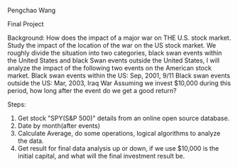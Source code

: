 Pengchao Wang

Final Project

Background:
    How does the impact of a major war on THE U.S. stock market. Study the impact of the location of the war on the US stock market.
We roughly divide the situation into two categories, black swan events within the United States and black Swan events outside the United States, 
I will analyze the impact of the following two events on the American stock market.
Black swan events within the US: Sep, 2001, 9/11
Black swan events outside the US: Mar, 2003, Iraq War
Assuming we invest $10,000 during this period, how long after the event do we get a good return?


Steps:

1. Get stock "SPY(S&P 500)" details from an online open source database.
2. Date by month(after events)
3. Calculate Average, do some operations, logical algorithms to analyze the data.
4. Get result for final data analysis up or down, if we use $10,000 is the initial capital, and what will the final investment result be.

